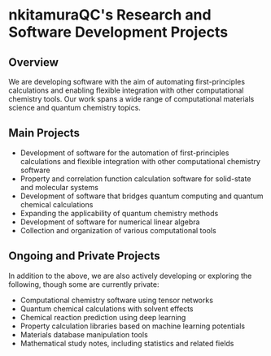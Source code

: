 # nkitamuraQC's Research and Software Development Projects

## Overview

We are developing software with the aim of automating first-principles calculations and enabling flexible integration with other computational chemistry tools. Our work spans a wide range of computational materials science and quantum chemistry topics.

## Main Projects

- Development of software for the automation of first-principles calculations and flexible integration with other computational chemistry software
- Property and correlation function calculation software for solid-state and molecular systems
- Development of software that bridges quantum computing and quantum chemical calculations
- Expanding the applicability of quantum chemistry methods
- Development of software for numerical linear algebra
- Collection and organization of various computational tools

## Ongoing and Private Projects

In addition to the above, we are also actively developing or exploring the following, though some are currently private:

- Computational chemistry software using tensor networks
- Quantum chemical calculations with solvent effects
- Chemical reaction prediction using deep learning
- Property calculation libraries based on machine learning potentials
- Materials database manipulation tools
- Mathematical study notes, including statistics and related fields
